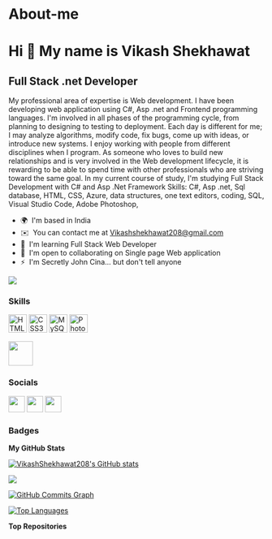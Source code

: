 # About-me
Hi 👋 My name is Vikash Shekhawat
=================================

Full Stack .net Developer 
--------------------------------------------

My professional area of expertise is Web development. I have been developing web application using C#, Asp .net and Frontend programming languages. I'm involved in all phases of the programming cycle, from planning to designing to testing to deployment. Each day is different for me; I may analyze algorithms, modify code, fix bugs, come up with ideas, or introduce new systems. I enjoy working with people from different disciplines when I program. As someone who loves to build new relationships and is very involved in the Web development lifecycle, it is rewarding to be able to spend time with other professionals who are striving toward the same goal. In my current course of study, I'm studying Full Stack Development with C# and Asp .Net Framework Skills: C#, Asp .net, Sql database, HTML, CSS, Azure, data structures, one text editors, coding, SQL, Visual Studio Code, Adobe Photoshop,

* 🌍  I'm based in India
* ✉️  You can contact me at [Vikashshekhawat208@gmail.com](mailto:Vikashshekhawat208@gmail.com)
* 🧠  I'm learning Full Stack Web Developer
* 🤝  I'm open to collaborating on Single page Web application
* ⚡  I'm Secretly John Cina... but don't tell anyone

<a href="https://www.github.com/VikashShekhawat208" target="_blank" rel="noreferrer"><img
src="https://img.shields.io/github/followers/VikashShekhawat208?logo=github&style=for-the-badge&color=0891b2&labelColor=1c1917" /></a>

### Skills

<p align="left">
<a href="https://developer.mozilla.org/en-US/docs/Glossary/HTML5" target="_blank" rel="noreferrer"><img src="https://raw.githubusercontent.com/danielcranney/readme-generator/main/public/icons/skills/html5-colored.svg" width="36" height="36" alt="HTML5" /></a>
<a href="https://www.w3.org/TR/CSS/#css" target="_blank" rel="noreferrer"><img src="https://raw.githubusercontent.com/danielcranney/readme-generator/main/public/icons/skills/css3-colored.svg" width="36" height="36" alt="CSS3" /></a>
<a href="https://www.mysql.com/" target="_blank" rel="noreferrer"><img src="https://raw.githubusercontent.com/danielcranney/readme-generator/main/public/icons/skills/mysql-colored.svg" width="36" height="36" alt="MySQL" /></a>
<a href="https://www.adobe.com/uk/products/photoshop.html" target="_blank" rel="noreferrer"><img src="https://raw.githubusercontent.com/danielcranney/readme-generator/main/public/icons/skills/photoshop-colored.svg" width="36" height="36" alt="Photoshop" /></a>
</p>
<img src="/tandpfun/skill-icons/raw/main/icons/CS.svg" style="max-width: 100%;" width="48">


### Socials

<p align="left"> <a href="https://discord.com/users/Deaduser#9414" target="_blank" rel="noreferrer"><img src="https://raw.githubusercontent.com/danielcranney/readme-generator/main/public/icons/socials/discord.svg" width="32" height="32" /></a> <a href="https://www.github.com/VikashShekhawat208" target="_blank" rel="noreferrer"><img src="https://raw.githubusercontent.com/danielcranney/readme-generator/main/public/icons/socials/github.svg" width="32" height="32" /></a> <a href="http://www.instagram.com/desithakur208" target="_blank" rel="noreferrer"><img src="https://raw.githubusercontent.com/danielcranney/readme-generator/main/public/icons/socials/instagram.svg" width="32" height="32" /></a></p>

### Badges

<b>My GitHub Stats</b>

<a href="http://www.github.com/VikashShekhawat208"><img src="https://github-readme-stats.vercel.app/api?username=VikashShekhawat208&show_icons=true&hide=&count_private=true&title_color=0891b2&text_color=ffffff&icon_color=0891b2&bg_color=1c1917&hide_border=true&show_icons=true" alt="VikashShekhawat208's GitHub stats" /></a>

<a href="http://www.github.com/VikashShekhawat208"><img src="https://github-readme-streak-stats.herokuapp.com/?user=VikashShekhawat208&stroke=ffffff&background=1c1917&ring=0891b2&fire=0891b2&currStreakNum=ffffff&currStreakLabel=0891b2&sideNums=ffffff&sideLabels=ffffff&dates=ffffff&hide_border=true" /></a>

<a href="http://www.github.com/VikashShekhawat208"><img src="https://activity-graph.herokuapp.com/graph?username=VikashShekhawat208&bg_color=1c1917&color=ffffff&line=0891b2&point=ffffff&area_color=1c1917&area=true&hide_border=true&custom_title=GitHub%20Commits%20Graph" alt="GitHub Commits Graph" /></a>

<a href="https://github.com/VikashShekhawat208" align="left"><img src="https://github-readme-stats.vercel.app/api/top-langs/?username=VikashShekhawat208&langs_count=10&title_color=0891b2&text_color=ffffff&icon_color=0891b2&bg_color=1c1917&hide_border=true&locale=en&custom_title=Top%20%Languages" alt="Top Languages" /></a>

<b>Top Repositories</b>

<div width="100%" align="center"></div><br /><br /><br /><br /><br /><br /><br />
